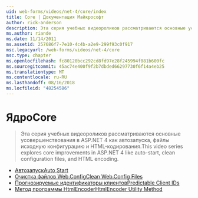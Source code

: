 ```yaml
---
uid: web-forms/videos/net-4/core/index
title: Core | Документация Майкрософт
author: rick-anderson
description: Эта серия учебных видеороликов рассматриваются основные усовершенствования в ASP.NET 4 как автозапуска, файлы исходную конфигурацию и HTML-кодирования.
ms.author: riande
ms.date: 11/14/2011
ms.assetid: 257686f7-7e10-4c4b-a2e9-299f93c0f917
msc.legacyurl: /web-forms/videos/net-4/core
msc.type: chapter
ms.openlocfilehash: fc80120bcc292cd8fd97e28f245994f081b600fc
ms.sourcegitcommit: 45ac74e400f9f2b7dbded66297730f6f14a4eb25
ms.translationtype: MT
ms.contentlocale: ru-RU
ms.lasthandoff: 08/16/2018
ms.locfileid: "48254586"
---
```

<a name="core"></a><span data-ttu-id="2ee23-103">Ядро</span><span class="sxs-lookup"><span data-stu-id="2ee23-103">Core</span></span>
====================
> <span data-ttu-id="2ee23-104">Эта серия учебных видеороликов рассматриваются основные усовершенствования в ASP.NET 4 как автозапуска, файлы исходную конфигурацию и HTML-кодирования.</span><span class="sxs-lookup"><span data-stu-id="2ee23-104">This video series explores core improvements in ASP.NET 4 like auto-start, clean configuration files, and HTML encoding.</span></span>


- [<span data-ttu-id="2ee23-105">Автозапуск</span><span class="sxs-lookup"><span data-stu-id="2ee23-105">Auto Start</span></span>](aspnet-4-quick-hit-auto-start.md)
- [<span data-ttu-id="2ee23-106">Очистка файлов Web.Config</span><span class="sxs-lookup"><span data-stu-id="2ee23-106">Clean Web.Config Files</span></span>](aspnet-4-quick-hit-clean-webconfig-files.md)
- [<span data-ttu-id="2ee23-107">Прогнозируемые идентификаторы клиентов</span><span class="sxs-lookup"><span data-stu-id="2ee23-107">Predictable Client IDs</span></span>](aspnet-4-quick-hit-predictable-client-ids.md)
- [<span data-ttu-id="2ee23-108">Метод программы HtmlEncoder</span><span class="sxs-lookup"><span data-stu-id="2ee23-108">HtmlEncoder Utility Method</span></span>](aspnet-4-quick-hit-the-htmlencoder-utility-method.md)
